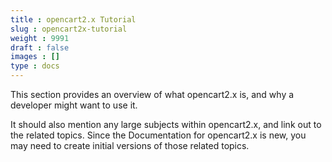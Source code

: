 ```yaml
---
title : opencart2.x Tutorial
slug : opencart2x-tutorial
weight : 9991
draft : false
images : []
type : docs
---
```


This section provides an overview of what opencart2.x is, and why a developer might want to use it.

It should also mention any large subjects within opencart2.x, and link out to the related topics.  Since the Documentation for opencart2.x is new, you may need to create initial versions of those related topics.

